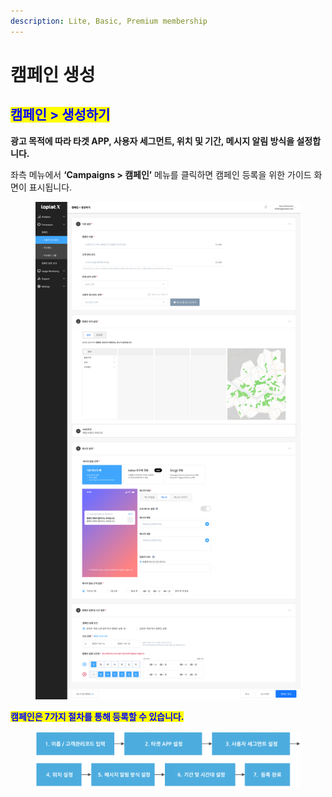 ```yaml
---
description: Lite, Basic, Premium membership
---
```


# 캠페인 생성

## <mark style="color:blue;">**캠페인 > 생성하기**</mark>

**광고 목적에 따라 타겟 APP, 사용자 세그먼트, 위치 및 기간, 메시지 알림 방식을 설정합니다.**

좌측 메뉴에서 **‘Campaigns > 캠페인’** 메뉴를 클릭하면 캠페인 등록을 위한 가이드 화면이 표시됩니다.

<figure><img src="../../.gitbook/assets/image (5).png" alt=""><figcaption></figcaption></figure>

<mark style="color:blue;">**캠페인은 7가지 절차를 통해 등록할 수 있습니다.**</mark>

<figure><img src="../../.gitbook/assets/image.png" alt=""><figcaption></figcaption></figure>
